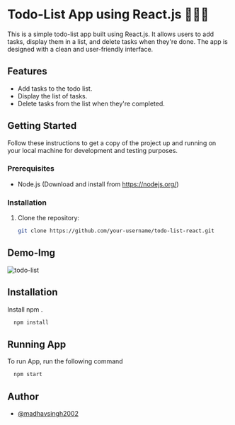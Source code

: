 # Todo-List App using React.js 👨🏻‍💻

This is a simple todo-list app built using React.js. It allows users to add tasks, display them in a list, and delete tasks when they're done. The app is designed with a clean and user-friendly interface.



## Features

- Add tasks to the todo list.
- Display the list of tasks.
- Delete tasks from the list when they're completed.

## Getting Started

Follow these instructions to get a copy of the project up and running on your local machine for development and testing purposes.

### Prerequisites

- Node.js (Download and install from https://nodejs.org/)

### Installation

1. Clone the repository:
   ```sh
   git clone https://github.com/your-username/todo-list-react.git

## Demo-Img
![todo-list](https://github.com/madhavsingh2002/todo-react.js/assets/94055502/8adf4f82-61ac-4ae7-acb3-8d7fd5bd2d41)







## Installation


Install  npm .

```bash
  npm install 

```
    
## Running App

To run App, run the following command

```bash
  npm start
```


## Author

- [@madhavsingh2002](https://github.com/madhavsingh2002)

